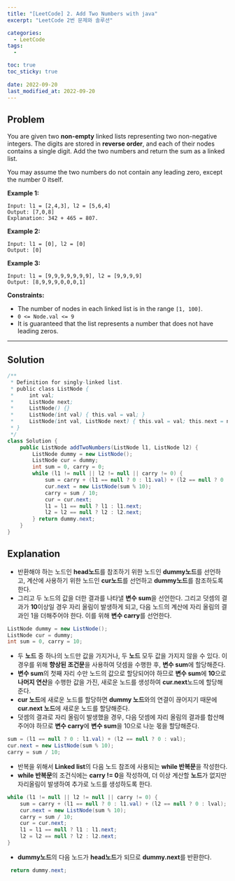 ```yaml
---
title: "[LeetCode] 2. Add Two Numbers with java"
excerpt: "LeetCode 2번 문제와 솔루션"

categories:
  - LeetCode
tags:
  - 

toc: true
toc_sticky: true
 
date: 2022-09-20
last_modified_at: 2022-09-20
---
```

## **Problem**
You are given two **non-empty** linked lists representing two non-negative integers. The digits are stored in **reverse order**, and each of their nodes contains a single digit. Add the two numbers and return the sum as a linked list.

You may assume the two numbers do not contain any leading zero, except the number 0 itself.

**Example 1:**
```
Input: l1 = [2,4,3], l2 = [5,6,4]
Output: [7,0,8]
Explanation: 342 + 465 = 807.
```
**Example 2:**
```
Input: l1 = [0], l2 = [0]
Output: [0]
```
**Example 3:**
```
Input: l1 = [9,9,9,9,9,9,9], l2 = [9,9,9,9]
Output: [8,9,9,9,0,0,0,1]
```
**Constraints:**
- The number of nodes in each linked list is in the range `[1, 100]`.
- `0 <= Node.val <= 9`
- It is guaranteed that the list represents a number that does not have leading zeros.

---
## **Solution**
```java
/**
 * Definition for singly-linked list.
 * public class ListNode {
 *     int val;
 *     ListNode next;
 *     ListNode() {}
 *     ListNode(int val) { this.val = val; }
 *     ListNode(int val, ListNode next) { this.val = val; this.next = next; }
 * }
 */
class Solution {
    public ListNode addTwoNumbers(ListNode l1, ListNode l2) {
        ListNode dummy = new ListNode();
        ListNode cur = dummy;
        int sum = 0, carry = 0;
        while (l1 != null || l2 != null || carry != 0) {
            sum = carry + (l1 == null ? 0 : l1.val) + (l2 == null ? 0 : l2.val);
            cur.next = new ListNode(sum % 10);
            carry = sum / 10;
            cur = cur.next;
            l1 = l1 == null ? l1 : l1.next;
            l2 = l2 == null ? l2 : l2.next;
        } return dummy.next;
    }
}
```
## **Explanation**
- 반환해야 하는 노드인 **head노드**를 참조하기 위한 노드인 **dummy노드**를 선언하고, 계산에 사용하기 위한 노드인 **cur노드**를 선언하고 **dummy노드**를 참조하도록 한다.
- 그리고 두 노드의 값을 더한 결과를 나타낼 **변수 sum**을 선언한다. 그리고 덧셈의 결과가 **10**이상일 경우 자리 올림이 발생하게 되고, 다음 노드의 계산에 자리 올림의 결과인 1을 더해주어야 한다. 이를 위해 **변수 carry**를 선언한다.
```java
ListNode dummy = new ListNode();
ListNode cur = dummy;
int sum = 0, carry = 10;
```
- 두 **노드** 중 하나의 노드만 값을 가지거나, 두 **노드** 모두 값을 가지지 않을 수 있다. 이 경우를 위해 **향상된 조건문**을 사용하여 덧셈을 수행한 후,  **변수 sum**에 할당해준다. 
- **변수 sum**의 첫째 자리 수만 노드의 값으로 할당되어야 하므로 **변수 sum**에 **10**으로 **나머지 연산**을 수행한 값을 가진, 새로운 노드를 생성하여 **cur.next**노드에 할당해준다.
- **cur 노드**에 새로운 노드를 할당하면 **dummy 노드**와의 연결이 끊어지기 때문에 **cur.next 노드**에 새로운 노드를 할당해준다.
- 덧셈의 결과로 자리 올림이 발생했을 경우, 다음 덧셈에 자리 올림의 결과를 합산해주어야 하므로 **변수 carry**에 **변수 sum**을 10으로 나눈 몫을 할당해준다.
```java
sum = (l1 == null ? 0 : l1.val) + (l2 == null ? 0 : val);
cur.next = new ListNode(sum % 10);
carry = sum / 10;
```
- 반복을 위해서 **Linked list**의 다음 노드 참조에 사용되는 **while 반복문**을 작성한다.
- **while 반복문**의 조건식에는 **carry != 0**을 작성하여, 더 이상 계산할 **노드**가 없지만 자리올림이 발생하여 추가로 노드를 생성하도록 한다.
```java
while (l1 != null || l2 != null || carry != 0) {
    sum = carry + (l1 == null ? 0 : l1.val) + (l2 == null ? 0 : lval);
    cur.next = new ListNode(sum % 10);
    carry = sum / 10;
    cur = cur.next;
    l1 = l1 == null ? l1 : l1.next;
    l2 = l2 == null ? l2 : l2.next;
}
```
- **dummy노드**의 다음 노드가 **head노드**가 되므로 **dummy.next**를 반환한다.
```java
 return dummy.next;
```